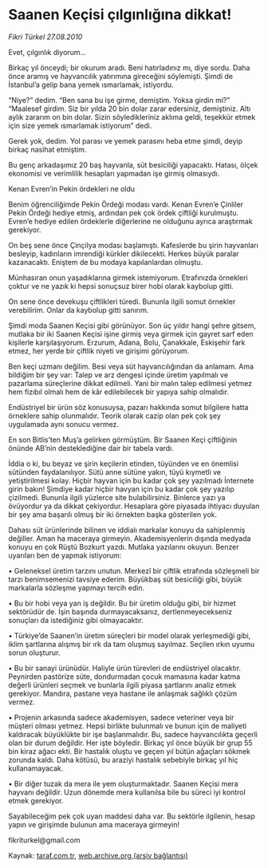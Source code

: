# Saanen Keçisi çılgınlığına dikkat!

*Fikri Türkel 27.08.2010*

<div class="yazi"><p>Evet, çılgınlık diyorum...</p>
<p>Birkaç yıl önceydi; bir okurum aradı. Beni hatırladınız mı, diye sordu. Daha önce aramış ve hayvancılık yatırımına gireceğini söylemişti. Şimdi de İstanbul’a gelip bana yemek ısmarlamak, istiyordu.</p>
<p>“Niye?” dedim. “Ben sana bu işe girme, demiştim. Yoksa girdin mi?” “Maalesef girdim. Siz bir yılda 20 bin dolar zarar edersiniz, demiştiniz. Altı aylık zararım on bin dolar. Sizin söyledikleriniz aklıma geldi, teşekkür etmek için size yemek ısmarlamak istiyorum” dedi.</p>
<p>Gerek yok, dedim. Yol parası ve yemek parasını heba etme şimdi, deyip birkaç nasihat etmiştim.</p>
<p>Bu genç arkadaşımız 20 baş hayvanla, süt besiciliği yapacaktı. Hatası, ölçek ekonomisi ve verimlilik hesapları yapmadan işe girmiş olmasıydı.</p>
<p>Kenan Evren’in Pekin ördekleri ne oldu</p>
<p>Benim öğrenciliğimde Pekin Ördeği modası vardı. Kenan Evren’e Çinliler Pekin Ördeği hediye etmiş, ardından pek çok ördek çiftliği kurulmuştu. Evren’e hediye edilen ördeklerle diğerlerine ne olduğunu ayrıca araştırmak gerekiyor.</p>
<p>On beş sene önce Çinçilya modası başlamıştı. Kafeslerde bu şirin hayvanları besleyip, kadınların imrendiği kürkler dikilecekti. Herkes büyük paralar kazanacaktı. Eniştem de bu modaya kapılanlardan olmuştu.</p>
<p>Münhasıran onun yaşadıklarına girmek istemiyorum. Etrafınızda örnekleri çoktur ve ne yazık ki hepsi sonuçsuz birer hobi olarak kaybolup gitti.</p>
<p>On sene önce devekuşu çiftlikleri türedi. Bununla ilgili somut örnekler verebilirim. Onlar da kaybolup gitti sanırım.</p>
<p>Şimdi moda Saanen Keçisi gibi görünüyor. Son üç yıldır hangi şehre gitsem, mutlaka bir iki Saanen Keçisi işine girmiş veya girmek için gayret sarf eden kişilerle karşılaşıyorum. Erzurum, Adana, Bolu, Çanakkale, Eskişehir fark etmez, her yerde bir çiftlik niyeti ve girişimi görüyorum.</p>
<p>Ben keçi uzmanı değilim. Besi veya süt hayvancılığından da anlamam. Ama bildiğim bir şey var: Talep ve arz dengesi içinde üretim yapılmalı ve pazarlama süreçlerine dikkat edilmeli. Yani bir malın talep edilmesi yetmez hem fizıbıl olmalı hem de kâr edilebilecek bir yapıya sahip olmalıdır.</p>
<p>Endüstriyel bir ürün söz konusuysa, pazarı hakkında somut bilgilere hatta örneklere sahip olunmalıdır. Teorik olarak cazip olan pek çok şey uygulamada aynı sonucu vermez.</p>
<p>En son Bitlis’ten Muş’a gelirken görmüştüm. Bir Saanen Keçi çiftliğinin önünde AB’nin desteklediğine dair bir tabela vardı.</p>
<p>İddia o ki, bu beyaz ve şirin keçilerin etinden, tüyünden ve en önemlisi sütünden faydalanılıyor. Sütü anne sütüne yakın, tüyü kıymetli ve yetiştirilmesi kolay. Hiçbir hayvan için bu kadar çok şey yazılmadı İnternete girin bakın! Şimdiye kadar hiçbir havyan için bu kadar çok şey yazılıp çizilmedi. Bununla ilgili yüzlerce site bulabilirsiniz. Binlerce yazı ya övüyordur ya da dikkat çekiyordur. Hesaplara göre piyasada ihtiyacı duyulan bir şey ama başarılı olmuş bir iki örnekten başka gösterilen yok.</p>
<p>Dahası süt ürünlerinde bilinen ve iddialı markalar konuyu da sahiplenmiş değiller. Aman ha maceraya girmeyin. Akademisyenlerin dışında medyada konuyu en çok Rüştü Bozkurt yazdı. Mutlaka yazılarını okuyun. Benzer uyarıları ben de yapmak istiyorum:</p>
<p>• Geleneksel üretim tarzını unutun. Merkezî bir çiftlik etrafında sözleşmeli bir tarzı benimsemenizi tavsiye ederim. Büyükbaş süt besiciliği gibi, büyük markalarla sözleşme yapmayı tercih edin.</p>
<p>• Bu bir hobi veya yan iş değildir. Bu bir üretim olduğu gibi, bir hizmet sektörüdür de. İşin başında durmayacaksanız, dertlenmeyecekseniz sonuçları da istediğiniz gibi olmayacaktır.</p>
<p>• Türkiye’de Saanen’in üretim süreçleri bir model olarak yerleşmediği gibi, iklim şartlarına alışmış bir ırk da tam oluşmuş sayılmaz. Seçilen ırkın uyumu sorun oluşturur.</p>
<p>• Bu bir sanayi ürünüdür. Haliyle ürün türevleri de endüstriyel olacaktır. Peynirden pastörize süte, dondurmadan çocuk mamasına kadar katma değerli ürünleri seçmek ve bunlarla ilgili piyasa şartlarını analiz etmek gerekiyor. Mandıra, pastane veya hastane ile anlaşmak sağlıklı çözüm vermez.</p>
<p>• Projenin arkasında sadece akademisyen, sadece veteriner veya bir müşteri olması yetmez. Hepsi birlikte bulunmalı ve bunun için de maliyeti kaldıracak büyüklükte bir işe başlanmalıdır. Bu, sadece hayvancılıkta geçerli olan bir durum değildir. Her işte böyledir. Birkaç yıl önce büyük bir grup 55 bin kiraz ağacı ekti. Bir hastalık oluştu ve geçen yıl bütün ağaçları sökmek zorunda kaldı. Daha kötüsü, bu araziyi hastalık sebebiyle birkaç yıl hiç kullanamayacak.</p>
<p>• Bir diğer tuzak da mera ile yem oluşturmaktadır. Saanen Keçisi mera hayvanı değildir. Uzun dönemde mera kullanılsa bile bu süreci iyi kontrol etmek gerekiyor.</p>
<p>Sayabileceğim pek çok uyarı maddesi daha var. Bu sektörle ilgilenin, hesap yapın ve girişimde bulunun ama maceraya girmeyin!</p>
<p>fikriturkel@gmail.com</p></div>

Kaynak: [taraf.com.tr](http://www.taraf.com.tr:80/fikri-turkel/makale-saanen-kecisi-cilginligina-dikkat.htm), [web.archive.org (arşiv bağlantısı)](http://web.archive.org/web/20100828193118/http://www.taraf.com.tr:80/fikri-turkel/makale-saanen-kecisi-cilginligina-dikkat.htm)
